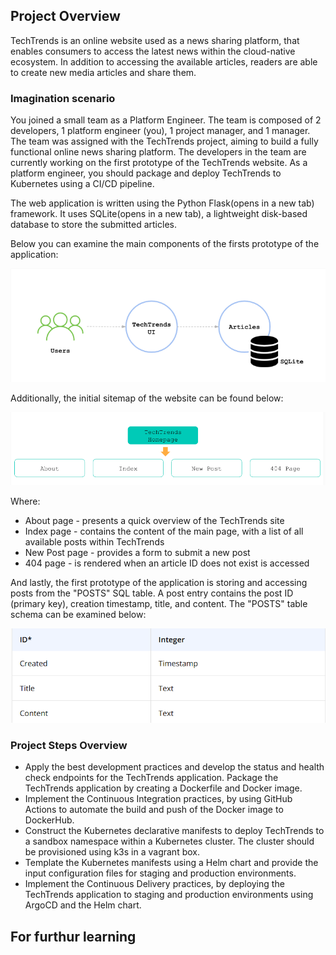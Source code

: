 ## Project Overview

TechTrends is an online website used as a news sharing platform, that enables consumers to access the latest news within the cloud-native ecosystem. In addition to accessing the available articles, readers are able to create new media articles and share them.

### Imagination scenario

You joined a small team as a Platform Engineer. The team is composed of 2 developers, 1 platform engineer (you), 1 project manager, and 1 manager. The team was assigned with the TechTrends project, aiming to build a fully functional online news sharing platform. The developers in the team are currently working on the first prototype of the TechTrends website. As a platform engineer, you should package and deploy TechTrends to Kubernetes using a CI/CD pipeline.

The web application is written using the Python Flask(opens in a new tab) framework. It uses SQLite(opens in a new tab), a lightweight disk-based database to store the submitted articles.

Below you can examine the main components of the firsts prototype of the application:

![techtrends-components](screenshots/techtrends-components.PNG)

Additionally, the initial sitemap of the website can be found below:

![techtrends-sitemaps](screenshots/techtrends-sitemaps.PNG)

Where:

- About page - presents a quick overview of the TechTrends site
- Index page - contains the content of the main page, with a list of all available posts within TechTrends
- New Post page - provides a form to submit a new post
- 404 page - is rendered when an article ID does not exist is accessed

And lastly, the first prototype of the application is storing and accessing posts from the "POSTS" SQL table. A post entry contains the post ID (primary key), creation timestamp, title, and content. The "POSTS" table schema can be examined below:

![database](screenshots/database.PNG)

### Project Steps Overview

- Apply the best development practices and develop the status and health check endpoints for the TechTrends application.
Package the TechTrends application by creating a Dockerfile and Docker image.
- Implement the Continuous Integration practices, by using GitHub Actions to automate the build and push of the Docker image to DockerHub.
- Construct the Kubernetes declarative manifests to deploy TechTrends to a sandbox namespace within a Kubernetes cluster. The cluster should be provisioned using k3s in a vagrant box.
- Template the Kubernetes manifests using a Helm chart and provide the input configuration files for staging and production environments.
- Implement the Continuous Delivery practices, by deploying the TechTrends application to staging and production environments using ArgoCD and the Helm chart.

## For furthur learning

